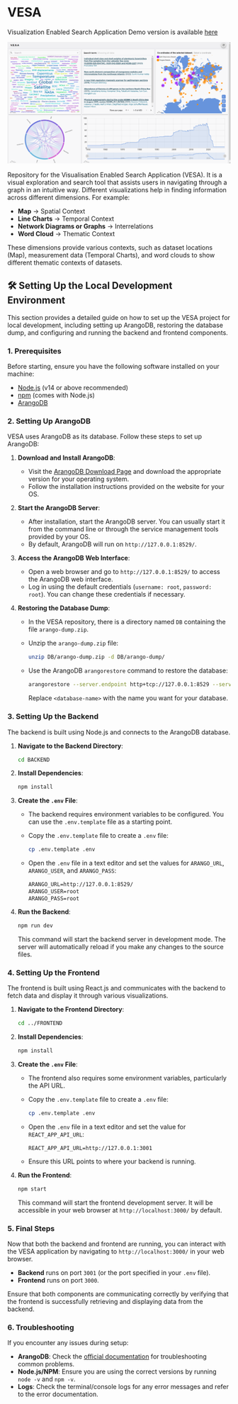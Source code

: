 # VESA
Visualization Enabled Search Application
Demo version is available [here](https://vesa.webapps.nfdi4earth.de/)
<p align="center"> 
  <img src="./assets/Hero.png" alt="Hero image"> 
</p>

Repository for the Visualisation Enabled Search Application (VESA). It is a visual exploration and search tool that assists users in navigating through a graph in an intuitive way. Different visualizations help in finding information across different dimensions. For example:

- **Map** → Spatial Context
- **Line Charts** → Temporal Context
- **Network Diagrams or Graphs** → Interrelations
- **Word Cloud** → Thematic Context

These dimensions provide various contexts, such as dataset locations (Map), measurement data (Temporal Charts), and word clouds to show different thematic contexts of datasets.

## 🛠 Setting Up the Local Development Environment

This section provides a detailed guide on how to set up the VESA project for local development, including setting up ArangoDB, restoring the database dump, and configuring and running the backend and frontend components.

### 1. Prerequisites

Before starting, ensure you have the following software installed on your machine:

- [Node.js](https://nodejs.org/) (v14 or above recommended)
- [npm](https://www.npmjs.com/) (comes with Node.js)
- [ArangoDB](https://www.arangodb.com/download-major/)

### 2. Setting Up ArangoDB

VESA uses ArangoDB as its database. Follow these steps to set up ArangoDB:

1. **Download and Install ArangoDB**:
   - Visit the [ArangoDB Download Page](https://www.arangodb.com/download-major/) and download the appropriate version for your operating system.
   - Follow the installation instructions provided on the website for your OS.

2. **Start the ArangoDB Server**:
   - After installation, start the ArangoDB server. You can usually start it from the command line or through the service management tools provided by your OS.
   - By default, ArangoDB will run on `http://127.0.0.1:8529/`.

3. **Access the ArangoDB Web Interface**:
   - Open a web browser and go to `http://127.0.0.1:8529/` to access the ArangoDB web interface.
   - Log in using the default credentials (`username: root`, `password: root`). You can change these credentials if necessary.

4. **Restoring the Database Dump**:
   - In the VESA repository, there is a directory named `DB` containing the file `arango-dump.zip`.
   - Unzip the `arango-dump.zip` file:

     ```bash
     unzip DB/arango-dump.zip -d DB/arango-dump/
     ```

   - Use the ArangoDB `arangorestore` command to restore the database:

     ```bash
     arangorestore --server.endpoint http+tcp://127.0.0.1:8529 --server.database <database-name> --server.username root --server.password root --input-directory DB/arango-dump/
     ```

     Replace `<database-name>` with the name you want for your database.

### 3. Setting Up the Backend

The backend is built using Node.js and connects to the ArangoDB database.

1. **Navigate to the Backend Directory**:

    ```bash
    cd BACKEND
    ```

2. **Install Dependencies**:

    ```bash
    npm install
    ```

3. **Create the `.env` File**:
   - The backend requires environment variables to be configured. You can use the `.env.template` file as a starting point.
   - Copy the `.env.template` file to create a `.env` file:

     ```bash
     cp .env.template .env
     ```

   - Open the `.env` file in a text editor and set the values for `ARANGO_URL`, `ARANGO_USER`, and `ARANGO_PASS`:

     ```env
     ARANGO_URL=http://127.0.0.1:8529/
     ARANGO_USER=root
     ARANGO_PASS=root
     ```

4. **Run the Backend**:

    ```bash
    npm run dev
    ```

    This command will start the backend server in development mode. The server will automatically reload if you make any changes to the source files.

### 4. Setting Up the Frontend

The frontend is built using React.js and communicates with the backend to fetch data and display it through various visualizations.

1. **Navigate to the Frontend Directory**:

    ```bash
    cd ../FRONTEND
    ```

2. **Install Dependencies**:

    ```bash
    npm install
    ```

3. **Create the `.env` File**:
   - The frontend also requires some environment variables, particularly the API URL.
   - Copy the `.env.template` file to create a `.env` file:

     ```bash
     cp .env.template .env
     ```

   - Open the `.env` file in a text editor and set the value for `REACT_APP_API_URL`:

     ```env
     REACT_APP_API_URL=http://127.0.0.1:3001
     ```

   - Ensure this URL points to where your backend is running.

4. **Run the Frontend**:

    ```bash
    npm start
    ```

    This command will start the frontend development server. It will be accessible in your web browser at `http://localhost:3000/` by default.

### 5. Final Steps

Now that both the backend and frontend are running, you can interact with the VESA application by navigating to `http://localhost:3000/` in your web browser.

- **Backend** runs on port `3001` (or the port specified in your `.env` file).
- **Frontend** runs on port `3000`.

Ensure that both components are communicating correctly by verifying that the frontend is successfully retrieving and displaying data from the backend.

### 6. Troubleshooting

If you encounter any issues during setup:

- **ArangoDB**: Check the [official documentation](https://www.arangodb.com/docs/stable/) for troubleshooting common problems.
- **Node.js/NPM**: Ensure you are using the correct versions by running `node -v` and `npm -v`.
- **Logs**: Check the terminal/console logs for any error messages and refer to the error documentation.

